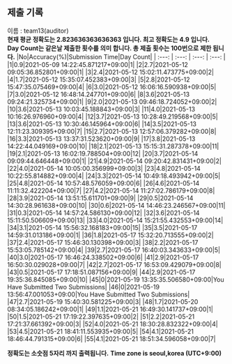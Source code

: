 


  
## 제출 기록  
이름 : team13(auditor)  
**현재 평균 정확도는 2.823636363636363 입니다. 최고 정확도는 4.9 입니다.**  
**Day Count는 같은날 제출한 횟수를 의미 합니다. 총 제출 횟수는 100번으로 제한 됩니다.**
|No|Accuracy(%)|Submission Time|Day Count|
| :---: | :---: | :---: | :---: |
|1|0.9|2021-05-09 14:22:45.871217+09:00|1|
|2|2.7|2021-05-12 09:05:36.852801+09:00|1|
|3|2.4|2021-05-12 15:02:11.473775+09:00|2|
|4|1.7|2021-05-12 15:35:07.452383+09:00|3|
|5|2.8|2021-05-12 15:47:35.075469+09:00|4|
|6|3.0|2021-05-12 16:06:16.590938+09:00|5|
|7|3.0|2021-05-12 16:48:14.247701+09:00|6|
|8|3.6|2021-05-13 09:24:21.325734+09:00|1|
|9|2.0|2021-05-13 09:46:18.724052+09:00|2|
|10|3.6|2021-05-13 10:03:45.188843+09:00|3|
|11|4.0|2021-05-13 10:16:26.976960+09:00|4|
|12|3.7|2021-05-13 10:28:49.219568+09:00|5|
|13|3.6|2021-05-13 10:30:46.145964+09:00|6|
|14|3.5|2021-05-13 12:11:23.309395+09:00|7|
|15|2.7|2021-05-13 12:57:06.379282+09:00|8|
|16|3.3|2021-05-13 13:37:31.523620+09:00|9|
|17|3.8|2021-05-13 14:22:44.049169+09:00|10|
|18|2.1|2021-05-13 15:15:31.287378+09:00|11|
|19|2.1|2021-05-13 16:02:19.788504+09:00|12|
|20|3.7|2021-05-14 09:09:44.646448+09:00|1|
|21|4.9|2021-05-14 09:20:42.831431+09:00|2|
|22|4.0|2021-05-14 10:05:00.356999+09:00|3|
|23|4.8|2021-05-14 10:22:55.814882+09:00|4|
|24|3.3|2021-05-14 10:49:18.493942+09:00|5|
|25|4.8|2021-05-14 10:57:48.576059+09:00|6|
|26|4.6|2021-05-14 11:11:32.422204+09:00|7|
|27|4.2|2021-05-14 11:27:02.786179+09:00|8|
|28|3.9|2021-05-14 13:51:15.611701+09:00|9|
|29|0.5|2021-05-14 14:30:28.961638+09:00|10|
|30|0.6|2021-05-14 14:46:23.246567+09:00|11|
|31|0.3|2021-05-14 14:57:24.586130+09:00|12|
|32|3.6|2021-05-14 15:11:50.506609+09:00|13|
|33|4.0|2021-05-14 15:21:55.432553+09:00|14|
|34|3.1|2021-05-14 15:56:32.168183+09:00|15|
|35|3.5|2021-05-17 14:59:31.013186+09:00|1|
|36|1.8|2021-05-17 15:32:20.713555+09:00|2|
|37|2.4|2021-05-17 15:46:30.130398+09:00|3|
|38|2.2|2021-05-17 15:53:05.785142+09:00|4|
|39|2.7|2021-05-17 16:40:03.343633+09:00|5|
|40|3.0|2021-05-17 16:46:24.338502+09:00|6|
|41|2.9|2021-05-17 16:50:30.029028+09:00|7|
|42|2.7|2021-05-17 16:53:09.429079+09:00|8|
|43|0.5|2021-05-17 17:18:51.087156+09:00|9|
|44|2.9|2021-05-17 19:35:36.845085+09:00|10|
|45|0|2021-05-19 13:35:35.506580+09:00|You Have Submitted Two Submissions|
|46|0|2021-05-19 13:56:47.001053+09:00|You Have Submitted Two Submissions|
|47|2.7|2021-05-19 15:40:30.581225+09:00|3|
|48|1.7|2021-05-20 08:34:05.186242+09:00|1|
|49|1.1|2021-05-21 16:49:30.141737+09:00|1|
|50|1.5|2021-05-21 17:19:22.397635+09:00|2|
|51|2.2|2021-05-21 17:21:37.661392+09:00|3|
|52|4.0|2021-05-21 18:30:28.832322+09:00|4|
|53|4.5|2021-05-21 18:41:11.553935+09:00|5|
|54|4.1|2021-05-21 18:46:44.791315+09:00|6|
|55|4.1|2021-05-21 18:51:34.596058+09:00|7|


**정확도는 소숫점 5자리 까지 출력됩니다.**
**Time zone is seoul,korea (UTC+9:00)**
